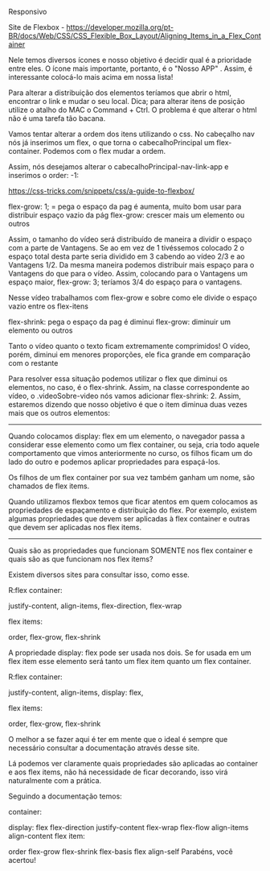 Responsivo


Site de Flexbox - https://developer.mozilla.org/pt-BR/docs/Web/CSS/CSS_Flexible_Box_Layout/Aligning_Items_in_a_Flex_Container


Nele temos diversos ícones e nosso objetivo é decidir qual é a prioridade entre eles. O ícone mais importante, portanto, é o "Nosso APP" . Assim, é interessante colocá-lo mais acima em nossa lista!

Para alterar a distribuição dos elementos teríamos que abrir o html, encontrar o link e mudar o seu local. Dica; para alterar itens de posição utilize o atalho do MAC o Command + Ctrl. O problema é que alterar o html não é uma tarefa tão bacana.

Vamos tentar alterar a ordem dos itens utilizando o css. No cabeçalho nav nós já inserimos um flex, o que torna o cabecalhoPrincipal um flex-container. Podemos com o flex mudar a ordem.

Assim, nós desejamos alterar o cabecalhoPrincipal-nav-link-app e inserimos o order: -1:


https://css-tricks.com/snippets/css/a-guide-to-flexbox/


flex-grow: 1; = pega o espaço da pag é aumenta, muito bom usar para distribuir espaço vazio da pág
flex-grow: crescer mais um elemento ou outros

Assim, o tamanho do vídeo será distribuído de maneira a dividir o espaço com a parte de Vantagens. Se ao em vez de 1 tivéssemos colocado 2 o espaço total desta parte seria dividido em 3 cabendo ao vídeo 2/3 e ao Vantagens 1/2. Da mesma maneira podemos distribuir mais espaço para o Vantagens do que para o vídeo. Assim, colocando para o Vantagens um espaço maior, flex-grow: 3; teríamos 3/4 do espaço para o vantagens.

Nesse vídeo trabalhamos com flex-grow e sobre como ele divide o espaço vazio entre os flex-itens


flex-shrink: pega o espaço da pag é diminui
flex-grow: diminuir um elemento ou outros

Tanto o vídeo quanto o texto ficam extremamente comprimidos! O vídeo, porém, diminui em menores proporções, ele fica grande em comparação com o restante

Para resolver essa situação podemos utilizar o flex que diminui os elementos, no caso, é o flex-shrink. Assim, na classe correspondente ao vídeo, o .videoSobre-video nós vamos adicionar flex-shrink: 2. Assim, estaremos dizendo que nosso objetivo é que o item diminua duas vezes mais que os outros elementos:



----------------------------------------------

Quando colocamos display: flex em um elemento, o navegador passa a considerar esse elemento como um flex container, ou seja, cria todo aquele comportamento que vimos anteriormente no curso, os filhos ficam um do lado do outro e podemos aplicar propriedades para espaçá-los.

Os filhos de um flex container por sua vez também ganham um nome, são chamados de flex items.

Quando utilizamos flexbox temos que ficar atentos em quem colocamos as propriedades de espaçamento e distribuição do flex. Por exemplo, existem algumas propriedades que devem ser aplicadas à flex container e outras que devem ser aplicadas nos flex items.

------------------------------------------------


Quais são as propriedades que funcionam SOMENTE nos flex container e quais são as que funcionam nos flex items?

Existem diversos sites para consultar isso, como esse.


R:flex container:

justify-content, align-items, flex-direction, flex-wrap

flex items:

order, flex-grow, flex-shrink

A propriedade display: flex pode ser usada nos dois. Se for usada em um flex item esse elemento será tanto um flex item quanto um flex container.


R:flex container:

justify-content, align-items, display: flex,

flex items:

order, flex-grow, flex-shrink


O melhor a se fazer aqui é ter em mente que o ideal é sempre que necessário consultar a documentação através desse site.

Lá podemos ver claramente quais propriedades são aplicadas ao container e aos flex items, não há necessidade de ficar decorando, isso virá naturalmente com a prática.

Seguindo a documentação temos:

container:

display: flex
flex-direction
justify-content
flex-wrap
flex-flow
align-items
align-content
flex item:

order
flex-grow
flex-shrink
flex-basis
flex
align-self
Parabéns, você acertou!

